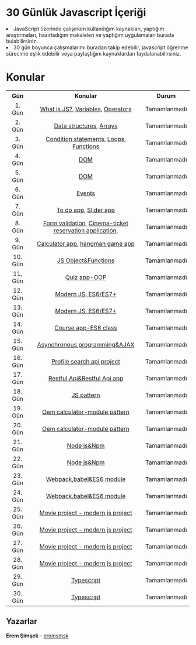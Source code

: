 # 30 Günlük Javascript İçeriği

<li>JavaScript üzerinde çalışırken kullandığım kaynakları, yaptığım araştırmaları, hazırladığım makaleleri ve yaptığım uygulamaları burada bulabilirsiniz.</li>
<li>30 gün boyunca çalışmalarımı buradan takip edebilir, javascript öğrenme sürecime eşlik edebilir veya paylaştığım kaynaklardan faydalanabilirsiniz.</li>

# Konular

<table align="center">
  <tr>
    <th>Gün</th>
    <th>Konular</th>
    <th>Durum</th>
  </tr>
  <tr align="center">
     <td>1. Gün</td>
    <td><a href="https://github.com/eremsmsk/30DaysOfJS/tree/main/js-giris">What is JS?</a>,
      <a href="https://github.com/eremsmsk/30DaysOfJS">Variables</a>,
      <a href="https://github.com/eremsmsk/30DaysOfJS">Operators</a></td>
    <td>Tamamlanmadı</td>
  </tr>
  <tr align="center">
     <td>2. Gün</td>
    <td><a href="https://github.com/eremsmsk/30DaysOfJS">Data structures</a>,
      <a href="https://github.com/eremsmsk/30DaysOfJS">Arrays</a></td>
    <td>Tamamlanmadı</td>
  </tr>
  <tr align="center">
     <td>3. Gün</td>
    <td><a href="https://github.com/eremsmsk/30DaysOfJS">Condition statements</a>,
      <a href="https://github.com/eremsmsk/30DaysOfJS">Loops</a>,
      <a href="https://github.com/eremsmsk/30DaysOfJS">Functions</a></td>
    <td>Tamamlanmadı</td>
  </tr>
  <tr align="center">
     <td>4. Gün</td>
    <td><a href="https://github.com/eremsmsk/30DaysOfJS">DOM</a></td>
    <td>Tamamlanmadı</td>
  </tr>
  <tr align="center">
     <td>5. Gün</td>
    <td><a href="https://github.com/eremsmsk/30DaysOfJS">DOM</a></td>
    <td>Tamamlanmadı</td>
  </tr>
  <tr align="center">
     <td>6. Gün</td>
    <td><a href="https://github.com/eremsmsk/30DaysOfJS">Events</a></td>
    <td>Tamamlanmadı</td>
  </tr>
  <tr align="center">
     <td>7. Gün</td>
    <td><a href="https://github.com/eremsmsk/30DaysOfJS">To do app</a>,
      <a href="https://github.com/eremsmsk/30DaysOfJS">Slider app</a></td>
    <td>Tamamlanmadı</td>
  </tr>
  <tr align="center">
     <td>8. Gün</td>
    <td><a href="https://github.com/eremsmsk/30DaysOfJS">Form validation</a>,
      <a href="https://github.com/eremsmsk/30DaysOfJS">Cinema-ticket reservation application</a>,
    <td>Tamamlanmadı</td>
  </tr>
  <tr align="center">
     <td>9. Gün</td>
    <td><a href="https://github.com/eremsmsk/30DaysOfJS">Calculator app</a>,
      <a href="https://github.com/eremsmsk/30DaysOfJS">hangman game app</a></td>
    <td>Tamamlanmadı</td>
  </tr>
  <tr align="center">
     <td>10. Gün</td>
    <td><a href="https://github.com/eremsmsk/30DaysOfJS">JS Object&Functions</a></td>
    <td>Tamamlanmadı</td>
  </tr>
  <tr align="center">
     <td>11. Gün</td>
    <td><a href="https://github.com/eremsmsk/30DaysOfJS">Quiz app-OOP</a></td>
    <td>Tamamlanmadı</td>
  </tr>
  <tr align="center">
     <td>12. Gün</td>
    <td><a href="https://github.com/eremsmsk/30DaysOfJS">Modern JS: ES6/ES7+</a></td>
    <td>Tamamlanmadı</td>
  </tr>
  <tr align="center">
     <td>13. Gün</td>
    <td><a href="https://github.com/eremsmsk/30DaysOfJS">Modern JS: ES6/ES7+</a></td>
    <td>Tamamlanmadı</td>
  </tr>
  <tr align="center">
     <td>14. Gün</td>
    <td><a href="https://github.com/eremsmsk/30DaysOfJS">Course app-ES6 class</a></td>
    <td>Tamamlanmadı</td>
  </tr>
  <tr align="center">
     <td>15. Gün</td>
    <td><a href="https://github.com/eremsmsk/30DaysOfJS">Asynchronous programming&AJAX</a></td>
    <td>Tamamlanmadı</td>
  </tr>
  <tr align="center">
     <td>16. Gün</td>
    <td><a href="https://github.com/eremsmsk/30DaysOfJS">Profile search api project</a></td>
    <td>Tamamlanmadı</td>
  </tr>
  <tr align="center">
     <td>17. Gün</td>
    <td><a href="https://github.com/eremsmsk/30DaysOfJS">Restful Api&Restful Api app</a></td>
    <td>Tamamlanmadı</td>
  </tr>
  <tr align="center">
     <td>18. Gün</td>
    <td><a href="https://github.com/eremsmsk/30DaysOfJS">JS pattern</a></td>
    <td>Tamamlanmadı</td>
  </tr>
  <tr align="center">
     <td>19. Gün</td>
    <td><a href="https://github.com/eremsmsk/30DaysOfJS">Oem calculator-module pattern</a></td>
    <td>Tamamlanmadı</td>
  </tr>
  <tr align="center">
     <td>20. Gün</td>
    <td><a href="https://github.com/eremsmsk/30DaysOfJS">Oem calculator-module pattern</a></td>
    <td>Tamamlanmadı</td>
  </tr>
  <tr align="center">
     <td>21. Gün</td>
    <td><a href="https://github.com/eremsmsk/30DaysOfJS">Node js&Npm</a></td>
    <td>Tamamlanmadı</td>
  </tr>
  <tr align="center">
     <td>22. Gün</td>
    <td><a href="https://github.com/eremsmsk/30DaysOfJS">Node js&Npm</a></td>
    <td>Tamamlanmadı</td>
  </tr>
  <tr align="center">
     <td>23. Gün</td>
    <td><a href="https://github.com/eremsmsk/30DaysOfJS">Webpack,babel&ES6 module</a></td>
    <td>Tamamlanmadı</td>
  </tr>
  <tr align="center">
     <td>24. Gün</td>
    <td><a href="https://github.com/eremsmsk/30DaysOfJS">Webpack,babel&ES6 module</a></td>
    <td>Tamamlanmadı</td>
  </tr>
  <tr align="center">
     <td>25. Gün</td>
    <td><a href="https://github.com/eremsmsk/30DaysOfJS">Movie project - modern js project</a></td>
    <td>Tamamlanmadı</td>
  </tr>
  <tr align="center">
     <td>26. Gün</td>
    <td><a href="https://github.com/eremsmsk/30DaysOfJS">Movie project - modern js project</a></td>
    <td>Tamamlanmadı</td>
  </tr>
  <tr align="center">
     <td>27. Gün</td>
    <td><a href="https://github.com/eremsmsk/30DaysOfJS">Movie project - modern js project</a></td>
    <td>Tamamlanmadı</td>
  </tr>
  <tr align="center">
     <td>28. Gün</td>
    <td><a href="https://github.com/eremsmsk/30DaysOfJS">Movie project - modern js project</a></td>
    <td>Tamamlanmadı</td>
  </tr>
  <tr align="center">
     <td>29. Gün</td>
    <td><a href="https://github.com/eremsmsk/30DaysOfJS">Typescript</a></td>
    <td>Tamamlanmadı</td>
  </tr>
  <tr align="center">
     <td>30. Gün</td>
    <td><a href="https://github.com/eremsmsk/30DaysOfJS">Typescript</a></td>
    <td>Tamamlanmadı</td>
  </tr>
</table>
   
   ## Yazarlar
   **Erem Şimşek** - [eremsmsk](https://github.com/eremsmsk)
